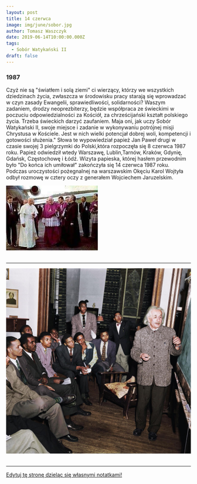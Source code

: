 ```yaml
---
layout: post
title: 14 czerwca
image: img/june/sobor.jpg
author: Tomasz Waszczyk
date: 2019-06-14T10:00:00.000Z
tags:
  - Sobór Watykański II
draft: false
---
```


### 1987

Czyż nie są "światłem i solą ziemi" ci
wierzący, którzy we wszystkich
dziedzinach życia, zwłaszcza w
środowisku pracy starają się
wprowadzać w czyn zasady Ewangelii,
sprawiedliwości, solidarności? Waszym
zadaniem, drodzy neoprezbiterzy, będzie
współpraca ze świeckimi w poczuciu
odpowiedzialności za Kościół, za
chrześcijański kształt polskiego życia.
Trzeba świeckich darzyć zaufaniem.
Maja oni, jak uczy Sobór Watykański II,
swoje miejsce i zadanie w wykonywaniu
potrójnej misji Chrystusa w Kościele.
Jest w nich wielki potencjał dobrej woli,
kompetencji i gotowości służenia."
Słowa te wypowiedział papież Jan Paweł drugi w czasie swojej 3 pielgrzymki do Polski,która rozpoczęła się 8 czerwca 1987 roku.
Papież odwiedził wtedy Warszawę, Lublin,Tarnów, Kraków, Gdynię, Gdańsk, Częstochowę i Łódź.
Wizyta papieska, której hasłem przewodnim było "Do końca ich umiłował" zakończyła się 14 czerwca 1987 roku. Podczas uroczystości pożegnalnej na warszawskim Okęciu Karol Wojtyła odbył rozmowę w cztery oczy z generałem Wojciechem Jaruzelskim.

<img src="./img/june/sobor.jpg"><br><br>

---

<img src="./img/june/einstein.jpeg"><br><br>

---

<a href="https://github.com/TomaszWaszczyk/historia.waszczyk.com/edit/master/src/content/june-14.md" target="_blank">Edytuj tę stronę dzieląc się własnymi notatkami!</a>
